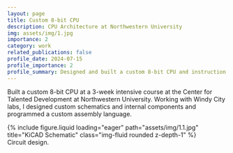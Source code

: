 ```yaml
---
layout: page
title: Custom 8-bit CPU
description: CPU Architecture at Northwestern University
img: assets/img/1.jpg
importance: 2
category: work
related_publications: false
profile_date: 2024-07-15
profile_importance: 2
profile_summary: Designed and built a custom 8-bit CPU and instruction set at CTD Northwestern with Windy City Labs.
---
```


Built a custom 8-bit CPU at a 3-week intensive course at the Center for Talented Development at Northwestern University. Working with Windy City labs, I designed custom schematics and internal components and programmed a custom assembly language.

<div class="row">
    <div class="col-sm mt-3 mt-md-0">
        {% include figure.liquid loading="eager" path="assets/img/1.1.jpg" title="KiCAD Schematic" class="img-fluid rounded z-depth-1" %}
    </div>
</div>
<div class="caption">
    Circuit design.
</div>
